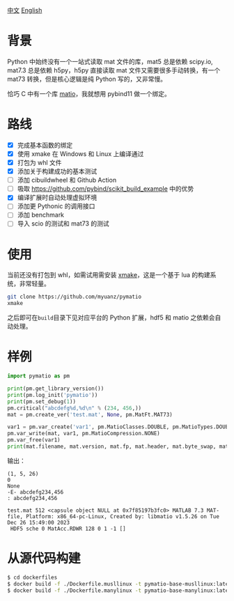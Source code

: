 [中文](./README.md) [English](./README_en.md)

# 背景

Python 中始终没有一个一站式读取 mat 文件的库，mat5 总是依赖 scipy.io, mat7.3 总是依赖 h5py，h5py 直接读取 mat 文件又需要很多手动转换，有一个 mat73 转换，但是核心逻辑是纯 Python 写的，又非常慢。

恰巧 C 中有一个库 [matio](https://github.com/tbeu/matio)，我就想用 pybind11 做一个绑定。

# 路线

- [x] 完成基本函数的绑定
- [x] 使用 xmake 在 Windows 和 Linux 上编译通过
- [x] 打包为 whl 文件
- [x] 添加关于构建成功的基本测试
- [ ] 添加 cibuildwheel 和 Github Action
- [ ] 吸取 https://github.com/pybind/scikit_build_example 中的优势
- [x] 编译扩展时自动处理虚拟环境
- [ ] 添加更 Pythonic 的调用接口
- [ ] 添加 benchmark
- [ ] 导入 scio 的测试和 mat73 的测试

# 使用

当前还没有打包到 whl，如需试用需安装 [xmake](https://github.com/xmake-io/xmake/)，这是一个基于 lua 的构建系统，非常轻量。

```bash
git clone https://github.com/myuanz/pymatio
xmake
```

之后即可在`build`目录下见对应平台的 Python 扩展，hdf5 和 matio 之依赖会自动处理。

# 样例

```python
import pymatio as pm

print(pm.get_library_version())
print(pm.log_init('pymatio'))
print(pm.set_debug(1))
pm.critical("abcdefg%d,%d\n" % (234, 456,))
mat = pm.create_ver('test.mat', None, pm.MatFt.MAT73)

var1 = pm.var_create('var1', pm.MatioClasses.DOUBLE, pm.MatioTypes.DOUBLE, 2, (2, 3,), (1, 2, 3, 4, 5, 6,), 0)
pm.var_write(mat, var1, pm.MatioCompression.NONE)
pm.var_free(var1)
print(mat.filename, mat.version, mat.fp, mat.header, mat.byte_swap, mat.mode, mat.bof, mat.next_index, mat.num_datasets, mat.refs_id, mat.dir)
```

输出：

```
(1, 5, 26)
0
None
-E- abcdefg234,456
: abcdefg234,456

test.mat 512 <capsule object NULL at 0x7f85197b3fc0> MATLAB 7.3 MAT-file, Platform: x86_64-pc-Linux, Created by: libmatio v1.5.26 on Tue Dec 26 15:49:00 2023
 HDF5 sche 0 MatAcc.RDWR 128 0 1 -1 []
 ```

# 从源代码构建

```bash
$ cd dockerfiles
$ docker build -f ./Dockerfile.musllinux -t pymatio-base-musllinux:latest .
$ docker build -f ./Dockerfile.manylinux -t pymatio-base-manylinux:latest .
```